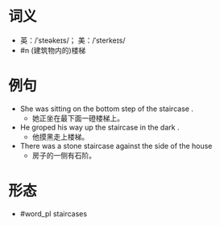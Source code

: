 # 词义
- 英：/ˈsteəkeɪs/； 美：/ˈsterkeɪs/
- #n (建筑物内的)楼梯
# 例句
- She was sitting on the bottom step of the staircase .
	- 她正坐在最下面一磴楼梯上。
- He groped his way up the staircase in the dark .
	- 他摸黑走上楼梯。
- There was a stone staircase against the side of the house
	- 房子的一侧有石阶。
# 形态
- #word_pl staircases
